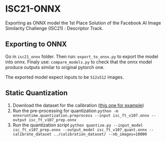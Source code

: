 # ISC21-ONNX
Exporting as ONNX model  the 1st Place Solution of the Facebook AI Image Similarity Challenge (ISC21) : Descriptor Track.


## Exporting to ONNX

Go in `isc21_onnx` folder. 
Then run: `export_to_onnx.py` to export the model into onnx.
Finaly use: `compare_models.py` to check that the onnx model produce outputs similar to original pytorch one.

The exported model expect inputs to be `512x512` images.


## Static Quantization

1. Download the dataset for the calibration ([this one for example](https://www.kaggle.com/datasets/rhtsingh/130k-images-512x512-universal-image-embeddings?resource=download))
2. Run the pre-processing for quantization `python -m onnxruntime.quantization.preprocess --input isc_ft_v107.onnx --output isc_ft_v107_prep.onnx`
3. Run the quantization script `python quantize.py --input_model isc_ft_v107_prep.onnx --output_model isc_ft_v107_quant.onnx --calibrate_dataset ../calibration_dataset/ --nb_images=10000`
